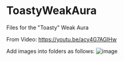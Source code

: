 # ToastyWeakAura
Files for the "Toasty" Weak Aura

From Video:
https://youtu.be/acy4G7AGIHw


Add images into folders as follows:
![image](https://user-images.githubusercontent.com/26849634/208323540-04a6e55a-59d7-459c-aced-73a832858d45.png)
